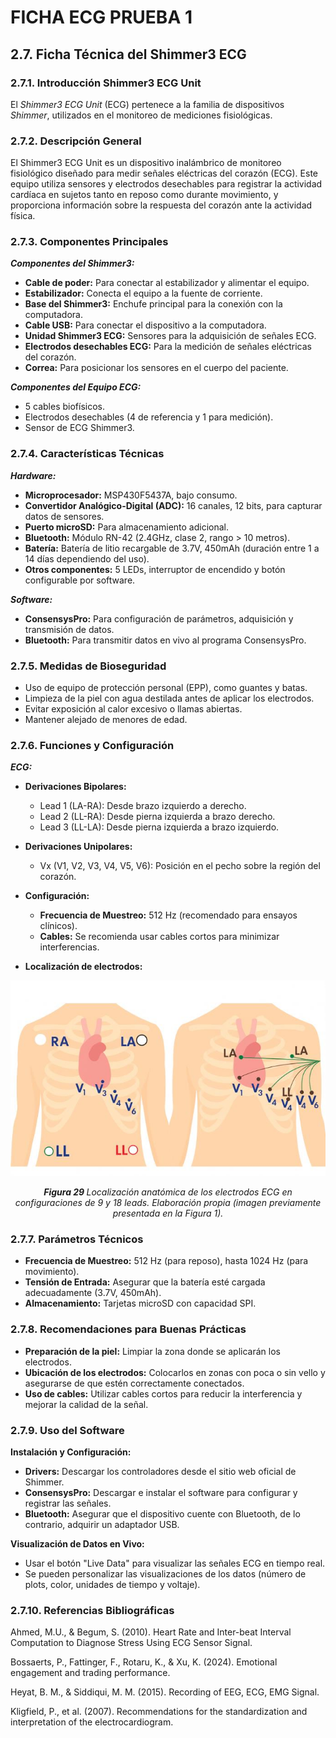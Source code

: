 # FICHA ECG PRUEBA 1
## 2.7. Ficha Técnica del Shimmer3 ECG
### 2.7.1. Introducción Shimmer3 ECG Unit 
El *Shimmer3 ECG Unit* (ECG) pertenece a la familia de dispositivos *Shimmer*, utilizados en el monitoreo de mediciones fisiológicas. 
### 2.7.2. Descripción General 
El Shimmer3 ECG Unit es un dispositivo inalámbrico de monitoreo fisiológico diseñado para medir señales eléctricas del corazón (ECG). Este equipo utiliza sensores y electrodos desechables para registrar la actividad cardíaca en sujetos tanto en reposo como durante movimiento, y proporciona información sobre la respuesta del corazón ante la actividad física. 
### 2.7.3. Componentes Principales 
*__Componentes del Shimmer3:__* 

* __Cable de poder:__ Para conectar al estabilizador y alimentar el equipo. 
* __Estabilizador:__ Conecta el equipo a la fuente de corriente. 
* __Base del Shimmer3:__ Enchufe principal para la conexión con la computadora. 
* __Cable USB:__ Para conectar el dispositivo a la computadora. 
* __Unidad Shimmer3 ECG:__ Sensores para la adquisición de señales ECG. 
* __Electrodos desechables ECG:__ Para la medición de señales eléctricas del corazón. 
* __Correa:__ Para posicionar los sensores en el cuerpo del paciente. 

**_Componentes del Equipo ECG:_** 
    
* 5 cables biofísicos. 
* Electrodos desechables (4 de referencia y 1 para medición). 
* Sensor de ECG Shimmer3. 
### 2.7.4. Características Técnicas 
*__Hardware:__* 
* __Microprocesador:__ MSP430F5437A, bajo consumo. 
* __Convertidor Analógico-Digital (ADC):__ 16 canales, 12 bits, para capturar datos de sensores. 
* __Puerto microSD:__ Para almacenamiento adicional. 
* __Bluetooth:__ Módulo RN-42 (2.4GHz, clase 2, rango > 10 metros). 
* __Batería:__ Batería de litio recargable de 3.7V, 450mAh (duración entre 1 a 14 días dependiendo del uso).
* __Otros componentes:__ 5 LEDs, interruptor de encendido y botón configurable por software. 

*__Software:__* 
* __ConsensysPro:__ Para configuración de parámetros, adquisición y transmisión de datos. 
* __Bluetooth:__ Para transmitir datos en vivo al programa ConsensysPro.
### 2.7.5. Medidas de Bioseguridad
* Uso de equipo de protección personal (EPP), como guantes y batas. 
* Limpieza de la piel con agua destilada antes de aplicar los electrodos. 
* Evitar exposición al calor excesivo o llamas abiertas. 
* Mantener alejado de menores de edad. 
### 2.7.6. Funciones y Configuración 
*__ECG:__* 
* __Derivaciones Bipolares:__ 
	* Lead 1 (LA-RA): Desde brazo izquierdo a derecho. 
	* Lead 2 (LL-RA): Desde pierna izquierda a brazo derecho. 
	* Lead 3 (LL-LA): Desde pierna izquierda a brazo izquierdo. 
* __Derivaciones Unipolares:__ 
	* Vx (V1, V2, V3, V4, V5, V6): Posición en el pecho sobre la región del corazón. 
* __Configuración:__ 
	* __Frecuencia de Muestreo:__ 512 Hz (recomendado para ensayos clínicos). 
	* __Cables:__ Se recomienda usar cables cortos para minimizar interferencias.

* __Localización de electrodos:__

<div align="center">
  <img src="https://github.com/neuropucp/lab-book/blob/main/book/res/manualECG_Localizacion_de_electrodos.png" alt="Localización de electrodos ECG" width="auto" height="auto">
  <p><em><strong> Figura 29 </strong>Localización anatómica de los electrodos ECG en configuraciones de 9 y 18 leads. Elaboración propia (imagen previamente presentada en la Figura 1).</em></p>
</div>

### 2.7.7. Parámetros Técnicos 
* __Frecuencia de Muestreo:__ 512 Hz (para reposo), hasta 1024 Hz (para movimiento).
* __Tensión de Entrada:__ Asegurar que la batería esté cargada adecuadamente (3.7V, 450mAh). 
* __Almacenamiento:__ Tarjetas microSD con capacidad SPI.
 
### 2.7.8. Recomendaciones para Buenas Prácticas 
* __Preparación de la piel:__ Limpiar la zona donde se aplicarán los electrodos. 
* __Ubicación de los electrodos:__ Colocarlos en zonas con poca o sin vello y asegurarse de que estén correctamente conectados. 
* __Uso de cables:__ Utilizar cables cortos para reducir la interferencia y mejorar la calidad de la señal. 
### 2.7.9. Uso del Software 
**Instalación y Configuración:**
* __Drivers:__ Descargar los controladores desde el sitio web oficial de Shimmer. 
* __ConsensysPro:__ Descargar e instalar el software para configurar y registrar las señales. 
* __Bluetooth:__ Asegurar que el dispositivo cuente con Bluetooth, de lo contrario, adquirir un adaptador USB.

**Visualización de Datos en Vivo:**
* Usar el botón "Live Data" para visualizar las señales ECG en tiempo real. 
* Se pueden personalizar las visualizaciones de los datos (número de plots, color, unidades de tiempo y voltaje).

### 2.7.10. Referencias Bibliográficas 
Ahmed, M.U., & Begum, S. (2010). Heart Rate and Inter-beat Interval  Computation to Diagnose Stress Using ECG Sensor Signal.

Bossaerts, P., Fattinger, F., Rotaru, K., & Xu, K. (2024). Emotional engagement  and trading performance. 

Heyat, B. M., & Siddiqui, M. M. (2015). Recording of EEG, ECG, EMG Signal. 

Kligfield, P., et al. (2007). Recommendations for the standardization and  interpretation of the electrocardiogram.
